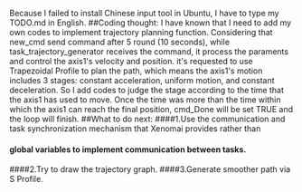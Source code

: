 Because I failed to install Chinese input tool in Ubuntu, I have to type my TODO.md in English.
##Coding thought:
I have known that I need to add my own codes to implement trajectory planning function. 
Considering that new_cmd send command after 5 round (10 seconds), while task_trajectory_generator 
receives the command, it process the paraments and control the axis1's velocity and position.
it's requested to use Trapezoidal Profile to plan the path, which means the axis1's motion includes
3 stages: constant acceleration, uniform motion, and constant deceleration. So I add codes to judge
the stage according to the time that the axis1 has used to move. Once the time was more than the 
time within which the axis1 can reach the final position, cmd_Done will be set TRUE and the loop
will finish.
##What to do next:
####1.Use the communication and task synchronization mechanism that Xenomai provides rather than 
####  global variables to implement communication between tasks.
####2.Try to draw the trajectory graph.
####3.Generate smoother path via S Profile.


